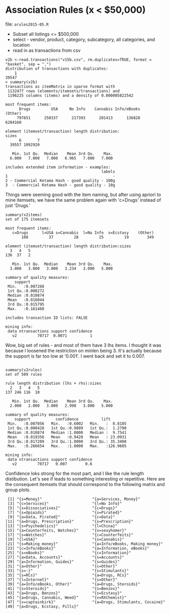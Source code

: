 # Association Rules (x < $50,000)

file: `arules2015-05.R`

- Subset all listings <= $500,000
- select - vendor, product, category, subcategory, all categories, and location
- read in as transactions from csv

```{r}
v2b <-read.transactions("v15b.csv", rm.duplicates=TRUE, format = "basket", sep = ",")
distribution of transactions with duplicates:
    1 
39547 
> summary(v2b)
transactions as itemMatrix in sparse format with
 1132477 rows (elements/itemsets/transactions) and
 1196225 columns (items) and a density of 0.000005822542 

most frequent items:
      Drugs         USA     No Info    Cannabis Info/eBooks     (Other) 
     797651      250337      217393      201413      136828     6284160 

element (itemset/transaction) length distribution:
sizes
      6       7 
  39557 1092920 

   Min. 1st Qu.  Median    Mean 3rd Qu.    Max. 
  6.000   7.000   7.000   6.965   7.000   7.000 

includes extended item information - examples:
                                          labels
1                                              -
2 - Commercial Ketama Hash - good quality - 100g
3  - Commercial Ketama Hash - good quality - 10g
```
Things were seeming good with the item naming, but after using apriori to mine itemsets, we have the same problem again with 'c=Drugs' instead of just 'Drugs.'

```{r}
summary(v2items)
set of 175 itemsets

most frequent items:
   c=Drugs      l=USA s=Cannabis  l=No Info  s=Ecstasy    (Other) 
       108         37         28         25         19        349 

element (itemset/transaction) length distribution:sizes
  3   4   5 
136  37   2 

   Min. 1st Qu.  Median    Mean 3rd Qu.    Max. 
  3.000   3.000   3.000   3.234   3.000   5.000 

summary of quality measures:
    support        
 Min.   :0.007268  
 1st Qu.:0.008272  
 Median :0.010874  
 Mean   :0.016044  
 3rd Qu.:0.015795  
 Max.   :0.161460  

includes transaction ID lists: FALSE 

mining info:
 data ntransactions support confidence
   v2         70717  0.0071          1
```   

Wow, big set of rules - and most of them have 3 lhs items. I thought it was because I loosened the restriction on minlen being 3. It's actually because the support is far too low at '0.001'. I went back and set it to 0.007. 

```{r}

summary(v2rules)
set of 509 rules

rule length distribution (lhs + rhs):sizes
  2   3   4   5 
137 246 116  10 

   Min. 1st Qu.  Median    Mean 3rd Qu.    Max. 
  2.000   2.000   3.000   2.998   3.000   5.000 

summary of quality measures:
    support           confidence          lift         
 Min.   :0.007056   Min.   :0.6002   Min.   :  0.8185  
 1st Qu.:0.008428   1st Qu.:0.9809   1st Qu.:  1.2790  
 Median :0.010874   Median :1.0000   Median :  9.7541  
 Mean   :0.019356   Mean   :0.9420   Mean   : 23.0931  
 3rd Qu.:0.017209   3rd Qu.:1.0000   3rd Qu.: 35.3408  
 Max.   :0.266654   Max.   :1.0000   Max.   :126.9605  

mining info:
 data ntransactions support confidence
   v2         70717   0.007        0.6
```   

Confidence loks strong for the most part, and I like the rule length distibution. Let's see if leads to something interesting or repetitive. Here are the consequent itemsets that should correspond to the following matrix and group plots.

```
 [1] "{s=Money}"                      "{a=Services, Money}"           
 [3] "{c=Services}"                   "{l=No Info}"                   
 [5] "{s=Dissociatives}"              "{c=Drugs}"                     
 [7] "{s=Opioids}"                    "{s=Pirated}"                   
 [9] "{a=Data, Pirated}"              "{c=Data}"                      
[11] "{a=Drugs, Prescription}"        "{s=Prescription}"              
[13] "{s=Psychedelics}"               "{l=China}"                     
[15] "{a=Counterfeits, Watches}"      "{v=sexyhomer}"                 
[17] "{s=Watches}"                    "{c=Counterfeits}"              
[19] "{l=USA}"                        "{s=Cannabis}"                  
[21] "{s=Making money}"               "{a=Info/eBooks, Making money}" 
[23] "{c=Info/eBooks}"                "{a=Information, eBooks}"       
[25] "{s=eBooks}"                     "{c=Information}"               
[27] "{a=Data, Accounts}"             "{s=Accounts}"                  
[29] "{a=Information, Guides}"        "{s=Guides}"                    
[31] "{a=Other}"                      "{c=Other}"                     
[33] "{s=-}"                          "{s=Stimulants}"                
[35] "{s=RCs}"                        "{a=Drugs, RCs}"                
[37] "{l=Internet}"                   "{s=Other}"                     
[39] "{a=Info/eBooks, Other}"         "{a=Drugs, Steroids}"           
[41] "{s=Steroids}"                   "{s=Benzos}"                    
[43] "{a=Drugs, Benzos}"              "{s=Ecstasy}"                   
[45] "{a=Drugs, Cannabis, Weed}"      "{v=RXChemist}"                 
[47] "{v=captainkirk}"                "{a=Drugs, Stimulants, Cocaine}"
[49] "{a=Drugs, Ecstasy, Pills}"     
```
